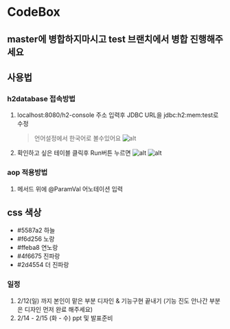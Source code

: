 # CodeBox

## master에 병합하지마시고 test 브랜치에서 병합 진행해주세요

## 사용법

### h2database 접속방법

1. localhost:8080/h2-console 주소 입력후 JDBC URL을 jdbc:h2:mem:test로 수정

   > 언어설정에서 한국어로 볼수있어요
   > ![alt](https://github.com/nowon-kdt/CodeBox/blob/7de9c506b7e5b7b8f38bde3a3f48498f2245eb4d/h2접속.png)

2. 확인하고 싶은 테이블 클릭후 Run버튼 누르면
   ![alt](https://github.com/nowon-kdt/CodeBox/blob/7de9c506b7e5b7b8f38bde3a3f48498f2245eb4d/h2접속2.png)
   ![alt]()

### aop 적용방법

1. 메서드 위에 @ParamVal 어노테이션 입력

## css 색상

- #5587a2 하늘
- #f6d256 노랑
- #ffeba8 연노랑
- #4f6675 진파랑
- #2d4554 더 진파랑

### 일정

1. 2/12(일) 까지 본인이 맡은 부분 디자인 & 기능구현 끝내기 (기능 진도 안나간 부분은 디자인 먼저 완료 해주세요)
2. 2/14 - 2/15 (화 - 수) ppt 및 발표준비
